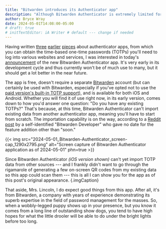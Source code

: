 ```yaml
---
title: "Bitwarden introduces its Authenticator app"
description: "Although Bitwarden Authenticator is extremely limited for now, its pedigree is awfully impressive."
author: Bryce Wray
date: 2024-05-01T14:08:00-05:00
# draft: true
# initTextEditor: iA Writer # default --- change if needed
---
```


Having written [three](/posts/2021/09/taming-time-based-one-time-passwords-totps/) [earlier](/posts/2023/07/from-raivo-otp-to-2fas/) [pieces](/posts/2024/03/ente-auth-for-totps/) about authenticator apps, from which you can obtain the time-based one-time passwords (TOTPs) you'll need to log into various websites and services, I was interested in today's [announcement](https://bitwarden.com/blog/bitwarden-just-launched-a-new-authenticator-app-heres-what-it-means-to-users/) of the new Bitwarden Authenticator app. It's very early in its development cycle and thus currently won't be of much use to many, but it should get a lot better in the near future.

<!--more-->

The app is free, doesn't require a separate [Bitwarden](https://bitwarden.com) account (but can certainly be used with Bitwarden, especially if you've opted not to use the [paid version's built-in TOTP support](https://bitwarden.com/help/integrated-authenticator/)), and is available for both iOS and Android. Whether you will find it of use right now, in its early version, comes down to how you'd answer one question: "Do you have any existing TOTPs?" That's because, at this time, Bitwarden Authenticator can't import existing data from another authenticator app, meaning you'll have to start from scratch. The importation capability is on the way, according to a [Reddit post](https://www.reddit.com/r/Bitwarden/comments/1chob6h/comment/l23u9ev/) by a self-identified "Bitwarden Developer" who gave no date for the feature addition other than "soon."

{{< img src="2024-05-01_Bitwarden-Authenticator_screen-cap_1290x2795.png" alt="Screen capture of Bitwarden Authenticator application as of 2024-05-01" phn=true >}}

Since Bitwarden Authenticator *(iOS version shown)* can't yet import TOTP data from other sources --- and I frankly didn't want to go through the rigamarole of generating a few on-screen QR codes from my existing data so this app could scan them --- this is all I can show you for the app as of this post's original appearance.
{.imgCaption}

That aside, Mrs. Lincoln, I do expect good things from this app. After all, it's from Bitwarden, a company with years of experience demonstrating its superb expertise in the field of password management for the masses. So, when a wobbly-legged puppy shows up in your presence, but you know it comes from a long line of outstanding show dogs, you tend to have high hopes for what the little drooler will be able to do under the bright lights before too long.
